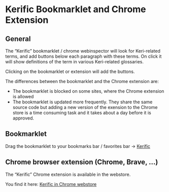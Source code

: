 # Kerific Bookmarklet and Chrome Extension

## General

The “Kerific” bookmarklet / chrome webinspector will look for Keri-related terms, and add buttons below each paragraph with these terms. On click it will show definitions of the term in various Keri-related glossaries.

Clicking on the bookmarklet or extension will add the buttons.

The differences between the bookmarklet and the Chrome extension are:

- The bookmarklet is blocked on some sites, where the Chrome extension is allowed
- The bookmarklet is updated more frequently. They share the same source code but adding a new version of the exension to the Chrome store is a time consuming task and it takes about a day before it is approved.

## Bookmarklet

Drag the bookmarklet to your bookmarks bar / favorites bar → <a class='m-3 d-inline bookmarklet btn btn-outline-dark' href="javascript:(function()%7Bvar%20existingScript%20=%20document.getElementById('kerific-83450285767488');if%20(existingScript)%20%7BexistingScript.remove();%7Dvar%20jsCode%20=%20document.createElement('script');jsCode.setAttribute('src',%20'https://weboftrust.github.io/kerific/assets/index.js');jsCode.setAttribute('id',%20'kerific-83450285767488');document.body.appendChild(jsCode);%7D)();">Kerific</a>

## Chrome browser extension (Chrome, Brave, …)

The “Kerific” Chrome extension is available in the webstore.

You find it here: <a target="_blank" rel="noopener" href="https://chromewebstore.google.com/detail/kerific/ckbmkbbmnfbeecfmoiohobcdmopekgmp">Kerific in Chrome webstore</a>
